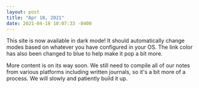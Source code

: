 ```yaml
---
layout: post
title: "Apr 18, 2021"
date: 2021-04-18 10:07:33 -0400
---
```


This site is now available in dark mode! It should automatically change
modes based on whatever you have configured in your OS. The link color
has also been changed to blue to help make it pop a bit more.

More content is on its way soon. We still need to compile all of our notes
from various platforms including written journals, so it's a bit more of a
process. We will slowly and patiently build it up.

